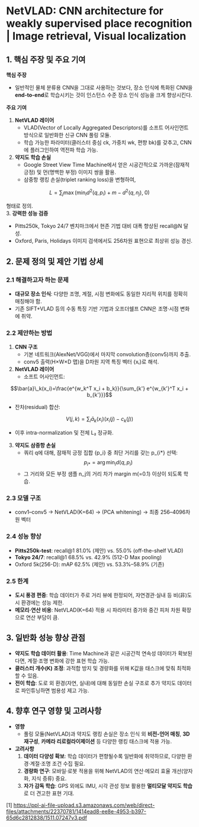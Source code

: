 # NetVLAD: CNN architecture for weakly supervised place recognition | Image retrieval, Visual localization

## 1. 핵심 주장 및 주요 기여  
**핵심 주장**  
- 일반적인 물체 분류용 CNN을 그대로 사용하는 것보다, 장소 인식에 특화된 CNN을 **end-to-end**로 학습시키는 것이 인스턴스 수준 장소 인식 성능을 크게 향상시킨다.

**주요 기여**  
1. **NetVLAD 레이어**  
   - VLAD(Vector of Locally Aggregated Descriptors)를 소프트 어사인먼트 방식으로 일반화한 신규 CNN 풀링 모듈.  
   - 학습 가능한 파라미터(클러스터 중심 ck, 가중치 wk, 편향 bk)를 갖추고, CNN에 플러그인하여 역전파 학습 가능.  
2. **약지도 학습 손실**  
   - Google Street View Time Machine에서 얻은 시공간적으로 가까운(잠재적 긍정) 및 먼(명백한 부정) 이미지 쌍을 활용.  
   - 삼중항 랭킹 손실(triplet ranking loss)을 변형하여,  
     
$$L = \sum_{j} \max\bigl(\min_i d^2(q,p_i) + m - d^2(q,n_j),\;0\bigr)$$  
     
형태로 정의.  
3. **강력한 성능 검증**  
   - Pitts250k, Tokyo 24/7 벤치마크에서 현존 기법 대비 대폭 향상된 recall@N 달성.  
   - Oxford, Paris, Holidays 이미지 검색에서도 256차원 표현으로 최상위 성능 경신.  

## 2. 문제 정의 및 제안 기법 상세  
### 2.1 해결하고자 하는 문제  
- **대규모 장소 인식**: 다양한 조명, 계절, 시점 변화에도 동일한 지리적 위치를 정확히 매칭해야 함.  
- 기존 SIFT+VLAD 등의 수동 특징 기반 기법과 오프더쉘프 CNN은 조명·시점 변화에 취약.  

### 2.2 제안하는 방법  
1. **CNN 구조**  
   - 기본 네트워크(AlexNet/VGG)에서 마지막 convolution층(conv5)까지 추출.  
   - conv5 출력(H×W×D 맵)을 D차원 지역 특징 벡터 {xᵢ}로 해석.  
2. **NetVLAD 레이어**  
   - 소프트 어사인먼트:  
     
$$\bar{a}\_k(x_i)=\frac{e^{w_k^T x_i + b_k}}{\sum_{k'} e^{w_{k'}^T x_i + b_{k'}}}$$  
   
   - 잔차(residual) 합산:  
     
$$V(j,k)=\sum_i \bar{a}_k(x_i)\bigl(x_i(j)-c_k(j)\bigr)$$  
   
   - 이후 intra-normalization 및 전체 L₂ 정규화.  
3. **약지도 삼중항 손실**  
   - 쿼리 q에 대해, 잠재적 긍정 집합 {p_i} 중 최단 거리를 갖는 p_{i*} 선택:  
     $$p_{i*}=\arg\min_i d(q,p_i)$$  
   - 그 거리와 모든 부정 샘플 n_j의 거리 차가 margin m(=0.1) 이상이 되도록 학습.  

### 2.3 모델 구조  
- conv1–conv5 → NetVLAD(K=64) → (PCA whitening) → 최종 256–4096차원 벡터  

### 2.4 성능 향상  
- **Pitts250k-test**: recall@1 81.0% (제안) vs. 55.0% (off-the-shelf VLAD)  
- **Tokyo 24/7**: recall@1 68.5% vs. 42.9% (512-D Max pooling)  
- Oxford 5k(256-D): mAP 62.5% (제안) vs. 53.3%–58.9% (기존)  

### 2.5 한계  
- **도시 풍경 편중**: 학습 데이터가 주로 거리 뷰에 한정되어, 자연경관·실내 등 비(非)도시 환경에는 성능 제한.  
- **메모리·연산 비용**: NetVLAD(K=64) 적용 시 파라미터 증가와 중간 피처 차원 확장으로 연산 부담이 큼.  

## 3. 일반화 성능 향상 관점  
- **약지도 학습 데이터 활용**: Time Machine과 같은 시공간적 연속성 데이터가 확보된다면, 계절·조명 변화에 강한 표현 학습 가능.  
- **클러스터 개수(K) 조정**: 과적합 방지 및 경량화를 위해 K값을 태스크에 맞춰 최적화할 수 있음.  
- **전이 학습**: 도로 외 환경(자연, 실내)에 대해 동일한 손실 구조로 추가 약지도 데이터로 파인튜닝하면 범용성 제고 가능.  

## 4. 향후 연구 영향 및 고려사항  
- **영향**  
  - 풀링 모듈(NetVLAD)과 약지도 랭킹 손실은 장소 인식 외 **비전-언어 매칭**, **3D 재구성**, **카메라 리로컬라이제이션** 등 다양한 랭킹 태스크에 적용 가능.  
- **고려사항**  
  1. **데이터 다양성 확보**: 학습 데이터가 편향될수록 일반화에 취약하므로, 다양한 환경·계절·조명 조건 수집 필요.  
  2. **경량화 연구**: 모바일·로봇 적용을 위해 NetVLAD의 연산·메모리 효율 개선(양자화, 지식 증류) 중요.  
  3. **자가 감독 학습**: GPS 외에도 IMU, 시각 관성 정보 활용한 **멀티모달 약지도 학습**로 더 견고한 표현 기대.

[1] https://ppl-ai-file-upload.s3.amazonaws.com/web/direct-files/attachments/22370781/1414ead8-ee8e-4953-b397-65d6c2812838/1511.07247v3.pdf
